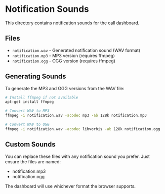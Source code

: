 # Notification Sounds

This directory contains notification sounds for the call dashboard.

## Files
- `notification.wav` - Generated notification sound (WAV format)
- `notification.mp3` - MP3 version (requires ffmpeg)
- `notification.ogg` - OGG version (requires ffmpeg)

## Generating Sounds

To generate the MP3 and OGG versions from the WAV file:

```bash
# Install ffmpeg if not available
apt-get install ffmpeg

# Convert WAV to MP3
ffmpeg -i notification.wav -acodec mp3 -ab 128k notification.mp3

# Convert WAV to OGG
ffmpeg -i notification.wav -acodec libvorbis -ab 128k notification.ogg
```

## Custom Sounds

You can replace these files with any notification sound you prefer. 
Just ensure the files are named:
- notification.mp3
- notification.ogg

The dashboard will use whichever format the browser supports.